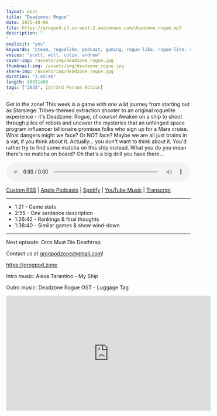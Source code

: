 ```yaml
---
layout: post
title: "Deadzone: Rogue"
date: 2025-10-08
file: https://grogpod.s3.us-west-2.amazonaws.com/deadzone_rogue.mp3
description: "
"
explicit: "yes" 
keywords: "steam, roguelike, podcast, gaming, rogue-like, rogue-lite, roguelite, tribes, starsiege, deadzone"
voices: "scott, will, colin, andrew"
cover-img: /assets/img/deadzone_rogue.jpg
thumbnail-img: /assets/img/deadzone_rogue.jpg
share-img: /assets/img/deadzone_rogue.jpg
duration: "1:45:46"
length: 86331408   
tags: ["2025", 1st/3rd Person Action]
---
```


Get in the zone! This week is a game with one wild journey from starting out as Starsiege: Tribes-themed extraction shooter to an original roguelite experience - it's Deadzone: Rogue, of course! Awaken on a ship to shoot through piles of robots and uncover the mysteries that an unhinged space program influencer billionaire promises folks who sign up for a Mars cruise. What dangers might we face? Or NOT face? Maybe we are all just brains in a vat, if you think about it. Actually... you don't want to think about it. You'd rather try to find some matcha on this ship instead. What you do you mean there's no matcha on board? Oh that's a big drill you have there...

<div class="container">
  <audio controls style="width: 100%;">
    <source src="https://grogpod.s3.us-west-2.amazonaws.com/deadzone_rogue.mp3">
  </audio>
</div>

[Custom RSS](https://grogpod.zone/feed.xml) | [Apple Podcasts](https://podcasts.apple.com/us/podcast/heros-hour/id1650474911?i=1000728163570) | [Spotify](https://open.spotify.com/episode/4bLfjBGYT0Jx3ly1azBVLg) | [YouTube Music](https://music.youtube.com/playlist?list=PL-ShOmyMvd4jYFChE6tgj0JYG8RKK4xe0) | [Transcript](https://github.com/ScottBurger/going_rogue_podcast/blob/master/docs/transcripts/heros_hour.txt)

---
* 1:21 - Game stats
* 2:55 - One sentence description
* 1:26:42 - Rankings & final thoughts
* 1:38:40 - Similar games & show wind-down
  
---

Next episode: Orcs Must Die Deathtrap

Contact us at grogpodzone@gmail.com!

https://grogpod.zone

Intro music: Alexa Tarantino - My Ship

Outro music: Deadzone Rogue OST - Luggage Tag


<div class="embed-responsive embed-responsive-16by9">
<iframe width="560" height="315" src="https://www.youtube.com/embed/xxxxxxx" title="YouTube video player" frameborder="0" allow="accelerometer; autoplay; clipboard-write; encrypted-media; gyroscope; picture-in-picture" allowfullscreen></iframe>
</div>
